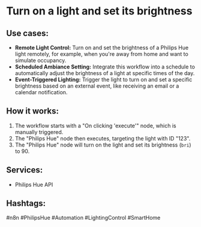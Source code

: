 # Turn on a light and set its brightness

## Use cases:

*   **Remote Light Control:** Turn on and set the brightness of a Philips Hue light remotely, for example, when you're away from home and want to simulate occupancy.
*   **Scheduled Ambiance Setting:** Integrate this workflow into a schedule to automatically adjust the brightness of a light at specific times of the day.
*   **Event-Triggered Lighting:** Trigger the light to turn on and set a specific brightness based on an external event, like receiving an email or a calendar notification.

## How it works:

1.  The workflow starts with a "On clicking 'execute'" node, which is manually triggered.
2.  The "Philips Hue" node then executes, targeting the light with ID "123".
3.  The "Philips Hue" node will turn on the light and set its brightness (`bri`) to 90.

## Services:

*   Philips Hue API

## Hashtags:

#n8n #PhilipsHue #Automation #LightingControl #SmartHome
